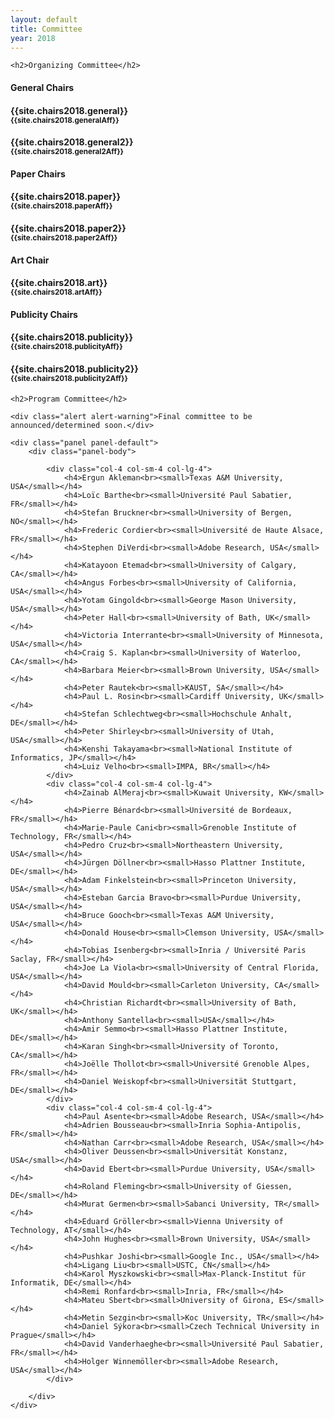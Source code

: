 ```yaml
---
layout: default
title: Committee
year: 2018
---
```


<div class="col-12 col-sm-12 col-lg-12">

	<h2>Organizing Committee</h2>


<div class="col-4 col-sm-4 col-lg-4">
	<div class="panel panel-default">
		<div class="panel-heading">
			<h4 class="panel-title">General Chairs</h4>
		</div>
		<div class="panel-body">
			<h4>{{site.chairs2018.general}}<br><small>{{site.chairs2018.generalAff}}</small></h4>
			<h4>{{site.chairs2018.general2}}<br><small>{{site.chairs2018.general2Aff}}</small></h4>
		</div>
	</div>
</div>

<div class="col-8 col-sm-8 col-lg-4">
	<div class="panel panel-default">
		<div class="panel-heading">
			<h4 class="panel-title">Paper Chairs</h4>
		</div>
		<div class="panel-body">
			<h4>{{site.chairs2018.paper}}<br><small>{{site.chairs2018.paperAff}}</small></h4>
			<h4>{{site.chairs2018.paper2}}<br><small>{{site.chairs2018.paper2Aff}}</small></h4>
		</div>
	</div>
</div>

<div class="col-8 col-sm-8 col-lg-4">
	<div class="panel panel-default">
		<div class="panel-heading">
			<h4 class="panel-title">Art Chair</h4>
		</div>
		<div class="panel-body">
			<h4>{{site.chairs2018.art}}<br><small>{{site.chairs2018.artAff}}</small></h4>
		</div>
	</div>
</div>

<div class="col-8 col-sm-8 col-lg-4">
	<div class="panel panel-default">
		<div class="panel-heading">
			<h4 class="panel-title">Publicity Chairs</h4>
		</div>
		<div class="panel-body">
			<h4>{{site.chairs2018.publicity}}<br><small>{{site.chairs2018.publicityAff}}</small></h4>
			<h4>{{site.chairs2018.publicity2}}<br><small>{{site.chairs2018.publicity2Aff}}</small></h4>
		</div>
	</div>
</div>

</div>

<div class="col-12 col-sm-12 col-lg-12">

	<h2>Program Committee</h2>

	<div class="alert alert-warning">Final committee to be announced/determined soon.</div>

	<div class="panel panel-default">
		<div class="panel-body">

			<div class="col-4 col-sm-4 col-lg-4">
				<h4>Ergun Akleman<br><small>Texas A&M University, USA</small></h4>
				<h4>Loïc Barthe<br><small>Université Paul Sabatier, FR</small></h4>
				<h4>Stefan Bruckner<br><small>University of Bergen, NO</small></h4>
				<h4>Frederic Cordier<br><small>Université de Haute Alsace, FR</small></h4>
				<h4>Stephen DiVerdi<br><small>Adobe Research, USA</small></h4>
				<h4>Katayoon Etemad<br><small>University of Calgary, CA</small></h4>
				<h4>Angus Forbes<br><small>University of California, USA</small></h4>
				<h4>Yotam Gingold<br><small>George Mason University, USA</small></h4>
				<h4>Peter Hall<br><small>University of Bath, UK</small></h4>
				<h4>Victoria Interrante<br><small>University of Minnesota, USA</small></h4>
				<h4>Craig S. Kaplan<br><small>University of Waterloo, CA</small></h4>
				<h4>Barbara Meier<br><small>Brown University, USA</small></h4>
				<h4>Peter Rautek<br><small>KAUST, SA</small></h4>
				<h4>Paul L. Rosin<br><small>Cardiff University, UK</small></h4>
				<h4>Stefan Schlechtweg<br><small>Hochschule Anhalt, DE</small></h4>
				<h4>Peter Shirley<br><small>University of Utah, USA</small></h4>
				<h4>Kenshi Takayama<br><small>National Institute of Informatics, JP</small></h4>
				<h4>Luiz Velho<br><small>IMPA, BR</small></h4>
			</div>
			<div class="col-4 col-sm-4 col-lg-4">
				<h4>Zainab AlMeraj<br><small>Kuwait University, KW</small></h4>
				<h4>Pierre Bénard<br><small>Université de Bordeaux, FR</small></h4>
				<h4>Marie-Paule Cani<br><small>Grenoble Institute of Technology, FR</small></h4>
				<h4>Pedro Cruz<br><small>Northeastern University, USA</small></h4>
				<h4>Jürgen Döllner<br><small>Hasso Plattner Institute, DE</small></h4>
				<h4>Adam Finkelstein<br><small>Princeton University, USA</small></h4>
				<h4>Esteban Garcia Bravo<br><small>Purdue University, USA</small></h4>
				<h4>Bruce Gooch<br><small>Texas A&M University, USA</small></h4>
				<h4>Donald House<br><small>Clemson University, USA</small></h4>
				<h4>Tobias Isenberg<br><small>Inria / Université Paris Saclay, FR</small></h4>
				<h4>Joe La Viola<br><small>University of Central Florida, USA</small></h4>
				<h4>David Mould<br><small>Carleton University, CA</small></h4>
				<h4>Christian Richardt<br><small>University of Bath, UK</small></h4>
				<h4>Anthony Santella<br><small>USA</small></h4>
				<h4>Amir Semmo<br><small>Hasso Plattner Institute, DE</small></h4>
				<h4>Karan Singh<br><small>University of Toronto, CA</small></h4>
				<h4>Joëlle Thollot<br><small>Université Grenoble Alpes, FR</small></h4>
				<h4>Daniel Weiskopf<br><small>Universität Stuttgart, DE</small></h4>
			</div>
			<div class="col-4 col-sm-4 col-lg-4">
				<h4>Paul Asente<br><small>Adobe Research, USA</small></h4>
				<h4>Adrien Bousseau<br><small>Inria Sophia-Antipolis, FR</small></h4>
				<h4>Nathan Carr<br><small>Adobe Research, USA</small></h4>
				<h4>Oliver Deussen<br><small>Universität Konstanz, USA</small></h4>
				<h4>David Ebert<br><small>Purdue University, USA</small></h4>
				<h4>Roland Fleming<br><small>University of Giessen, DE</small></h4>
				<h4>Murat Germen<br><small>Sabanci University, TR</small></h4>
				<h4>Eduard Gröller<br><small>Vienna University of Technology, AT</small></h4>
				<h4>John Hughes<br><small>Brown University, USA</small></h4>
				<h4>Pushkar Joshi<br><small>Google Inc., USA</small></h4>
				<h4>Ligang Liu<br><small>USTC, CN</small></h4>
				<h4>Karol Myszkowski<br><small>Max-Planck-Institut für Informatik, DE</small></h4>
				<h4>Remi Ronfard<br><small>Inria, FR</small></h4>
				<h4>Mateu Sbert<br><small>University of Girona, ES</small></h4>
				<h4>Metin Sezgin<br><small>Koc University, TR</small></h4>
				<h4>Daniel Sýkora<br><small>Czech Technical University in Prague</small></h4>
				<h4>David Vanderhaeghe<br><small>Université Paul Sabatier, FR</small></h4>
				<h4>Holger Winnemöller<br><small>Adobe Research, USA</small></h4>
			</div>

		</div>
	</div>

</div>
